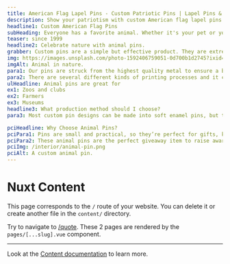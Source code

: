 ```yaml
---
title: American Flag Lapel Pins - Custom Patriotic Pins | Lapel Pins & Coins
description: Show your patriotism with custom American flag lapel pins from Lapel Pins & Coins. Perfect for national events, celebrations, and personal pride. Design your American flag pin today!
headline1: Custom American Flag Pins
subHeading: Everyone has a favorite animal. Whether it's your pet or your favorite animal at the zoo, you can make a custom pin that shows why you love it.
teaser: since 1999
headline2: Celebrate nature with animal pins.
grabber: Custom pins are a simple but effective product. They are extremely versatile and adaptable, with a variety of uses that are only limited by your imagination.
img: https://images.unsplash.com/photo-1592406759051-0d700b1d2745?ixid=MXwxMjA3fDB8MHxwaG90by1wYWdlfHx8fGVufDB8fHw%3D&ixlib=rb-1.2.1&auto=format&fit=crop&crop=focalpoint&fp-x=.565&fp-y=.55&w=1184&h=1376&q=80
imgAlt: Animal in nature.
para1: Our pins are struck from the highest quality metal to ensure a beautiful, classy, and durable product.
para2: There are several different kinds of printing processes and it can be overwhelming to do the research and know what best fits your design. That’s why we work with you every step of the way to ensure you’ll love the final product.
ulHeadline: Animal pins are great for
ex1: Zoos and clubs
ex2: Farmers
ex3: Museums
headline3: What production method should I choose?
para3: Most custom pin designs can be made into soft enamel pins, but this process often works best with designs that have minimal lines and clearly defined areas of color. These details are important because the colored areas sit slightly recessed, below the metal separations. If you’re not sure which type of pin to choose, don’t worry! Just ask, and we can provide suggestions from our experienced team.

pciHeadline: Why Choose Animal Pins?
pciPara1: Pins are small and practical, so they’re perfect for gifts, keepsakes, and more! Any animal you can think of can be turned into a pin. You can also make paw pins, feather pins, or pins that symbolize your favorite animal.
pciPara2: These animal pins are the perfect giveaway item to raise awareness for animal endangerment. Whether you’re hosting an event or canvassing for animal rights, they give you a fun and cool way to reach out to people! Physical keepsakes are a great way to get people to support your cause and walk away with something to show for it. There are an endless amount of uses for pins, so let your imagination run wild!
pciImg: /interior/animal-pin.png
pciAlt: A custom animal pin.
---
```


# Nuxt Content

This page corresponds to the `/` route of your website. You can delete it or create another file in the `content/` directory.

Try to navigate to [/quote](/quote). These 2 pages are rendered by the `pages/[...slug].vue` component.

---

Look at the [Content documentation](https://content.nuxtjs.org/) to learn more.
